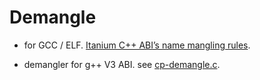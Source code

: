 
# Demangle

- for GCC / ELF. [Itanium C++ ABI’s name mangling rules](https://itanium-cxx-abi.github.io/cxx-abi/abi.html). 

- demangler for g++ V3 ABI. see [cp-demangle.c](https://opensource.apple.com/source/gcc/gcc-5482/libiberty/cp-demangle.c.auto.html). 


